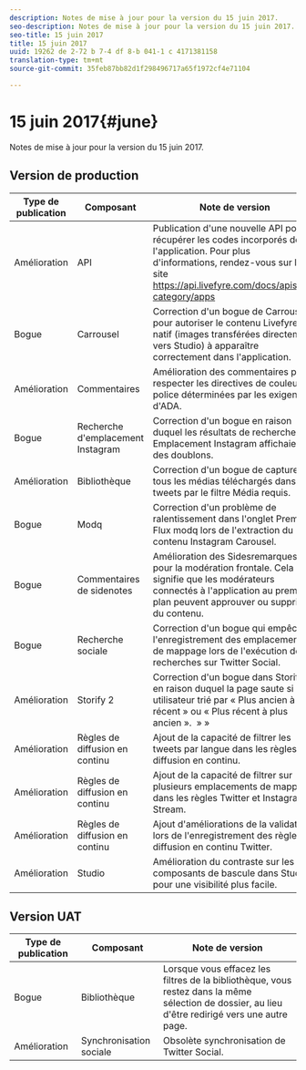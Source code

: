 ```yaml
---
description: Notes de mise à jour pour la version du 15 juin 2017.
seo-description: Notes de mise à jour pour la version du 15 juin 2017.
seo-title: 15 juin 2017
title: 15 juin 2017
uuid: 19262 de 2-72 b 7-4 df 8-b 041-1 c 4171381158
translation-type: tm+mt
source-git-commit: 35feb87bb82d1f298496717a65f1972cf4e71104

---
```



# 15 juin 2017{#june}

Notes de mise à jour pour la version du 15 juin 2017.

## Version de production

| **Type de publication** | **Composant** | **Note de version** |
|---|---|---|
| Amélioration | API | Publication d&#39;une nouvelle API pour récupérer les codes incorporés de l&#39;application. Pour plus d&#39;informations, rendez-vous sur le site https://api.livefyre.com/docs/apis/by-category/apps |
| Bogue | Carrousel | Correction d&#39;un bogue de Carrousel pour autoriser le contenu Livefyre natif (images transférées directement vers Studio) à apparaître correctement dans l&#39;application. |
| Amélioration | Commentaires | Amélioration des commentaires pour respecter les directives de couleur de police déterminées par les exigences d&#39;ADA. |
| Bogue | Recherche d&#39;emplacement Instagram | Correction d&#39;un bogue en raison duquel les résultats de recherche Emplacement Instagram affichaient des doublons. |
| Amélioration | Bibliothèque | Correction d&#39;un bogue de capture de tous les médias téléchargés dans les tweets par le filtre Média requis. |
| Bogue | Modq | Correction d&#39;un problème de ralentissement dans l&#39;onglet Premod Flux modq lors de l&#39;extraction du contenu Instagram Carousel. |
| Bogue | Commentaires de sidenotes | Amélioration des Sidesremarques pour la modération frontale. Cela signifie que les modérateurs connectés à l&#39;application au premier plan peuvent approuver ou supprimer du contenu. |
| Bogue | Recherche sociale | Correction d&#39;un bogue qui empêchait l&#39;enregistrement des emplacements de mappage lors de l&#39;exécution des recherches sur Twitter Social. |
| Amélioration | Storify 2 | Correction d&#39;un bogue dans Storify 2 en raison duquel la page saute si un utilisateur trié par « Plus ancien à plus récent » ou « Plus récent à plus ancien ».  » » |
| Amélioration | Règles de diffusion en continu | Ajout de la capacité de filtrer les tweets par langue dans les règles de diffusion en continu. |
| Amélioration | Règles de diffusion en continu | Ajout de la capacité de filtrer sur plusieurs emplacements de mappage dans les règles Twitter et Instagram Stream. |
| Amélioration | Règles de diffusion en continu | Ajout d&#39;améliorations de la validation lors de l&#39;enregistrement des règles de diffusion en continu Twitter. |
| Amélioration | Studio | Amélioration du contraste sur les composants de bascule dans Studio pour une visibilité plus facile. |

## Version UAT

| **Type de publication** | **Composant** | **Note de version** |
|---|---|---|
| Bogue | Bibliothèque | Lorsque vous effacez les filtres de la bibliothèque, vous restez dans la même sélection de dossier, au lieu d&#39;être redirigé vers une autre page. |
| Amélioration | Synchronisation sociale | Obsolète synchronisation de Twitter Social. |

